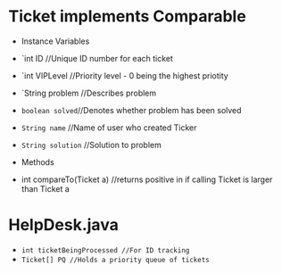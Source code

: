 # Ticket implements Comparable
- Instance Variables
- `int ID //Unique ID number for each ticket
- `int VIPLevel //Priority level - 0 being the highest priotity
- `String problem //Describes problem
- `boolean solved`//Denotes whether problem has been solved
- `String name` //Name of user who created Ticker
- `String solution` //Solution to problem

- Methods
- int compareTo(Ticket a) //returns positive in if calling Ticket is larger than Ticket a




# HelpDesk.java
- `int ticketBeingProcessed //For ID tracking`
- `Ticket[] PQ //Holds a priority queue of tickets`
